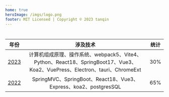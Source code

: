 ```yaml
---
home: true
heroImage: /imgs/logo.png
footer: MIT Licensed | Copyright © 2023 tanqin
---
```


#

|       年份       |     涉及技术    |     统计     |
| :-------------: | :-------------: | :-------------: |
| [2023](/2023/)  | 计算机组成原理、操作系统、webpack5、Vite4、Python、React18、SpringBoot17、Vue3、Koa2、VuePress、Electron、tauri、ChromeExt | <Badge text="进行中" vertical="middle" /> 30% |
| [2022](/2022/)  | SpringMVC、SpringBoot、React18、Vue3、Express、koa2、postgresSQL | <Badge type="error" text="已关闭" vertical="middle" /> 65% |
